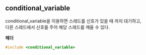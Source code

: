 conditional_variable
----

conditional_variable을 이용하면 스레드를 신호가 있을 때 까지 대기하고, <br>
다른 스레드에서 신호를 주어 해당 스레드를 깨울 수 있다.

__헤더__
```C++
#include <conditional_variable>
```
